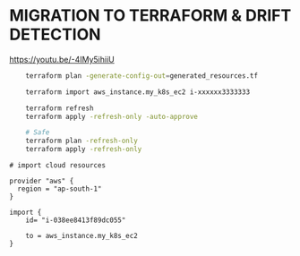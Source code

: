 # MIGRATION TO TERRAFORM & DRIFT DETECTION

https://youtu.be/-4IMy5ihiiU


```bash
    terraform plan -generate-config-out=generated_resources.tf

    terraform import aws_instance.my_k8s_ec2 i-xxxxxx3333333

    terraform refresh
    terraform apply -refresh-only -auto-approve

    # Safe
    terraform plan -refresh-only
    terraform apply -refresh-only


```

```hcl
# import cloud resources

provider "aws" {
  region = "ap-south-1"
}

import {
    id= "i-038ee8413f89dc055"

    to = aws_instance.my_k8s_ec2
}
```